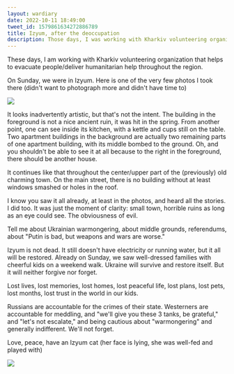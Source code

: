 ```yaml
---
layout: wardiary
date: 2022-10-11 18:49:00
tweet_id: 1579861634272886789
title: Izyum, after the deoccupation
description: Those days, I was working with Kharkiv volunteering organization that helps to evacuate people/deliver humanitarian help throughout the region. We were in Izyum.
---
```


These days, I am working with Kharkiv volunteering organization that helps to evacuate people/deliver humanitarian help throughout the region.

On Sunday, we were in Izyum. Here is one of the very few photos I took there (didn't want to photograph more and didn't have time to)

![](https://pbs.twimg.com/media/FezHNvUX0AIsjed.jpg)

It looks inadvertently artistic, but that's not the intent. The building in the foreground is not a nice ancient ruin, it was hit in the spring. From another point, one can see inside its kitchen, with a kettle and cups still on the table.  Two apartment buildings in the background are actually two remaining parts of one apartment building, with its middle bombed to the ground. Oh, and you shouldn't be able to see it at all because to the right in the foreground, there should be another house.

It continues like that throughout the center/upper part of the (previously) old charming town. On the main street, there is no building without at least windows smashed or holes in the roof.

I know you saw it all already, at least in the photos, and heard all the stories. I did too. It was just the moment of clarity: small town, horrible ruins as long as an eye could see. The obviousness of evil.

Tell me about Ukrainian warmongering, about middle grounds, referendums, about "Putin is bad, but weapons and wars are worse."

Izyum is not dead. It still doesn't have electricity or running water, but it all will be restored. Already on Sunday, we saw well-dressed families with cheerful kids on a weekend walk. Ukraine will survive and restore itself. But it will neither forgive nor forget.

Lost lives, lost memories, lost homes, lost peaceful life, lost plans, lost pets, lost months, lost trust in the world in our kids.

Russians are accountable for the crimes of their state. Westerners are accountable for meddling, and "we'll give you these 3 tanks, be grateful," and "let's not escalate," and being cautious about "warmongering" and generally indifferent.
We'll not forget.

Love, peace, have an Izyum cat (her face is lying, she was well-fed and played with)

![](https://pbs.twimg.com/media/FezLaSbXoAADm-h.jpg)
